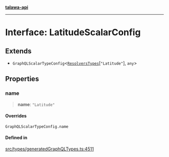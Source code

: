 [**talawa-api**](../../../README.md)

***

# Interface: LatitudeScalarConfig

## Extends

- `GraphQLScalarTypeConfig`\<[`ResolversTypes`](../type-aliases/ResolversTypes.md)\[`"Latitude"`\], `any`\>

## Properties

### name

> **name**: `"Latitude"`

#### Overrides

`GraphQLScalarTypeConfig.name`

#### Defined in

[src/types/generatedGraphQLTypes.ts:4511](https://github.com/Suyash878/talawa-api/blob/b5a9d8b4a1ea678a3d6f5b710b3721f91a3052fc/src/types/generatedGraphQLTypes.ts#L4511)
